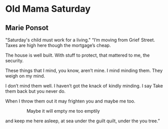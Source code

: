 # Old Mama Saturday
## Marie Ponsot
"Saturday's child must work for a living."
“I’m moving from Grief  Street.
Taxes are high here
though the mortgage’s cheap.

The house is well built.
With stuff to protect, that
mattered to me,
the security.

These things that I mind,
you know, aren’t mine.
I mind minding them.
They weigh on my mind.

I don’t mind them well.
I haven’t got the knack
of  kindly minding.
I say Take them back
but you never do.

When I throw them out
it may frighten you
and maybe me too.

                 Maybe
it will empty me
too emptily

and keep me here
asleep, at sea
under the guilt quilt,
under the you tree.”